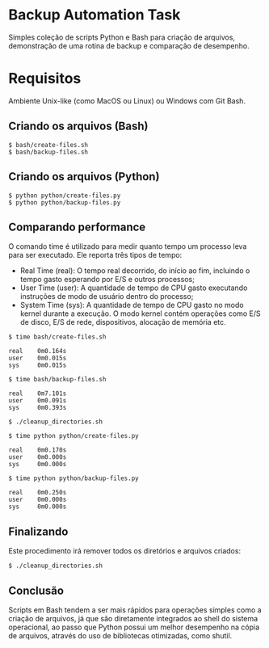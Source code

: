 # Backup Automation Task

Simples coleção de scripts Python e Bash para criação de arquivos, demonstração de uma rotina de backup e comparação de desempenho.

# Requisitos

Ambiente Unix-like (como MacOS ou Linux) ou Windows com Git Bash.

## Criando os arquivos (Bash)

```
$ bash/create-files.sh
$ bash/backup-files.sh
```

## Criando os arquivos (Python)

```
$ python python/create-files.py
$ python python/backup-files.py
```

## Comparando performance

O comando time é utilizado para medir quanto tempo um processo leva para ser executado. Ele reporta três tipos de tempo:

- Real Time (real): O tempo real decorrido, do início ao fim, incluindo o tempo gasto esperando por E/S e outros processos;
- User Time (user): A quantidade de tempo de CPU gasto executando instruções de modo de usuário dentro do processo;
- System Time (sys): A quantidade de tempo de CPU gasto no modo kernel durante a execução. O modo kernel contém operações como E/S de disco, E/S de rede, dispositivos, alocação de memória etc.

```
$ time bash/create-files.sh

real    0m0.164s
user    0m0.015s
sys     0m0.015s

$ time bash/backup-files.sh

real    0m7.101s
user    0m0.091s
sys     0m0.393s
```

```
$ ./cleanup_directories.sh
```

```
$ time python python/create-files.py

real    0m0.170s
user    0m0.000s
sys     0m0.000s

$ time python python/backup-files.py

real    0m0.250s
user    0m0.000s
sys     0m0.000s
```

## Finalizando

Este procedimento irá remover todos os diretórios e arquivos criados:

```
$ ./cleanup_directories.sh
```

## Conclusão

Scripts em Bash tendem a ser mais rápidos para operações simples como a criação de arquivos, já que são diretamente integrados ao shell do sistema operacional, ao passo que Python possui um melhor desempenho na cópia de arquivos, através do uso de bibliotecas otimizadas, como shutil.
